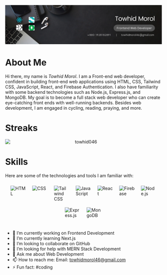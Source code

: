 <img src='./images/banner.png' alt="Banner" />

<h1>About Me</h1>
<p> 
    Hi there, my name is <em>Towhid Morol</em>. I am a Front-end web developer, confident in building front-end web applications using HTML, CSS, Tailwind CSS, JavaScript, React, and Firebase Authentication. I also have familiarity with some backend technologies such as Node.js, Express.js, and MongoDB. My goal is to become a full stack web developer who can create eye-catching front ends with well-running backends. Besides web development, I am engaged in cycling, reading, praying, and more.
</p>

<h1>Streaks</h1>
<p style="text-align: center;">
    <img src="https://github-readme-streak-stats.herokuapp.com?user=towhid046&theme=transparent" alt="towhid046" style="display: block; margin: 0 auto;" />
</p>

<h1>Skills</h1>
<p>Here are some of the technologies and tools I am familiar with:</p>
<p style="display: flex; flex-wrap: wrap; justify-content: center;">
    <img src="path/to/html_logo.png" alt="HTML" style="width: 50px; height: 50px; margin: 10px;">
    <img src="path/to/css_logo.png" alt="CSS" style="width: 50px; height: 50px; margin: 10px;">
    <img src="path/to/tailwind_logo.png" alt="Tailwind CSS" style="width: 50px; height: 50px; margin: 10px;">
    <img src="path/to/js_logo.png" alt="JavaScript" style="width: 50px; height: 50px; margin: 10px;">
    <img src="path/to/react_logo.png" alt="React" style="width: 50px; height: 50px; margin: 10px;">
    <img src="path/to/firebase_logo.png" alt="Firebase" style="width: 50px; height: 50px; margin: 10px;">
    <img src="path/to/nodejs_logo.png" alt="Node.js" style="width: 50px; height: 50px; margin: 10px;">
    <img src="path/to/express_logo.png" alt="Express.js" style="width: 50px; height: 50px; margin: 10px;">
    <img src="path/to/mongodb_logo.png" alt="MongoDB" style="width: 50px; height: 50px; margin: 10px;">
</p>

- 🔭 I’m currently working on Frontend Development
- 🌱 I’m currently learning Next.js
- 👯 I’m looking to collaborate on GitHub
- 🤔 I’m looking for help with MERN Stack Development
- 💬 Ask me about Web Development
- 📫 How to reach me: Email: towhidmorol46@gmail.com
- ⚡ Fun fact: #coding
